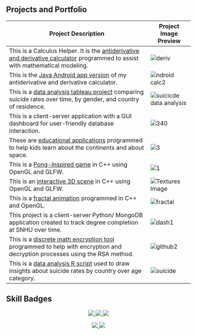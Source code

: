 
## Projects and Portfolio
<!-- TABLE -->
| Project Description | Project Image Preview |
| --- | --- |
| This is a Calculus Helper. It is the [antiderivative and derivative calculator](https://github.com/sheraadams/Derivative-and-Integral-Calculator) programmed to assist with mathematical modeling. |![deriv](https://github.com/sheraadams/sheraadams/assets/110789514/ba9264ce-e8d6-45bd-9ef0-961577083359)|
| This is the [Java Android app version](https://github.com/sheraadams/Calculus-Helper-Android-App) of my antiderivative and derivative calculator. |![ndroid calc2](https://github.com/sheraadams/sheraadams/assets/110789514/a45bd45c-4405-4819-b148-dbc1efa52d35)|
| This is a [data analysis tableau project](https://public.tableau.com/app/profile/sheraadamsmedia/viz/SuicideDataAnalysis_16577546147860/Dashboard1) comparing suicide rates over time, by gender, and country of residence. | ![suicicde data analysis](https://github.com/sheraadams/sheraadams/assets/110789514/8de310e4-3d2d-4b0e-807a-e3480976145d) |
| This is a client-server application with a GUI dashboard for user-friendly database interaction. | ![340](https://github.com/sheraadams/sheraadams/assets/110789514/33141592-f88c-448f-9980-6b863738bfc0)|
| These are [educational applications](https://github.com/sheraadams/Educational-programs) programmed to help kids learn about the continents and about space. | ![3](https://github.com/sheraadams/sheraadams/assets/110789514/ef9c6966-9596-422d-aa88-70a21cfe1030) |
| This is a [Pong-Inspired game](https://github.com/sheraadams/OpenGL-Pong) in C++ using OpenGL and GLFW. | ![1](https://github.com/sheraadams/sheraadams/assets/110789514/53375dc2-7423-4f7d-af96-1c2fbc434e35)|
| This is an [interactive 3D scene](https://github.com/sheraadams/Shapes-and-PBR-Materials) in C++ using OpenGL and GLFW. | ![Textures Image](https://github.com/sheraadams/sheraadams/assets/110789514/a006f2ab-ab94-427a-abd8-cb2c67d9a436) |
| This is a [fractal animation](https://github.com/sheraadams/OpenGL-Fractal-Animation) programmed in C++ and OpenGL. | ![fractal](https://github.com/sheraadams/sheraadams/assets/110789514/aa5a1fd1-b069-465f-94ee-43985160d435)|
| This project is a client-server Python/ MongoDB application created to track degree completion at SNHU over time. | ![dash1](https://github.com/sheraadams/sheraadams/assets/110789514/a6ae8709-5dc1-4284-8c34-b365e4328721) |
| This is a [discrete math encryption tool](https://github.com/sheraadams/Simple-RSA-Mesage-Encryption) programmed to help with encryption and decryption processes using the RSA method. | ![github2](https://github.com/sheraadams/sheraadams/assets/110789514/6bfe8503-b1bf-404a-8ea9-d9c825365b3e) |
|This is a [data analysis R script](https://github.com/sheraadams/Suicide-Data-Analysis) used to draw insights about suicide rates by country over age category. |![suicide](https://github.com/sheraadams/sheraadams/assets/110789514/a7a61735-558a-4b9c-a769-bf77348314a6)|
## Skill Badges
<!-- skills -->
<p align="center">
  <a href="https://skillicons.dev">
    <img src="https://skillicons.dev/icons?i=java,lua,cpp,cs,html,js,py,eclipse,ae,idea,spring" />
    <img src="https://skillicons.dev/icons?i=git,ai,ps,vscode,visualstudio,matlab,mysql,linux,r" />
    <img src="https://skillicons.dev/icons?i=pr,css,mongodb,maven,androidstudio,bash,powershell" />
  </a>
</p>

<!-- contributors -->
<p align="center">
  <a href="https://skillicons.dev">
    <img src="https://img.shields.io/badge/all_contributors-32-orange.svg?style=flat-square" />
    <img src="https://komarev.com/ghpvc/?username=sheraadams" />
  </a>
</p>
